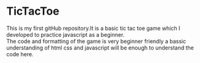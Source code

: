 # TicTacToe
This is my first gitHub repository.It is a basic tic tac toe game which I developed to practice javascript as a beginner.
<br>
The code and formatting of the game is very beginner friendly a bassic understanding of html css and javascript will be enough to understand the code here.
